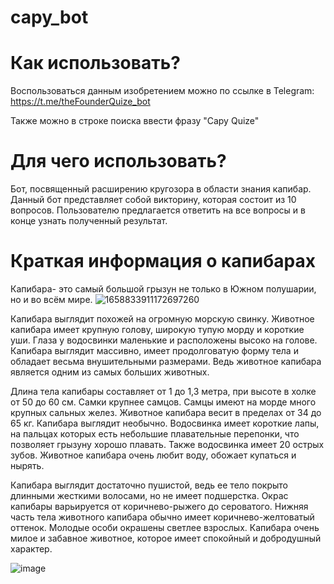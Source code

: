 # capy_bot

# Как использовать?
Воспользоваться данным изобретением можно по ссылке в Telegram: https://t.me/theFounderQuize_bot

Также можно в строке поиска ввести фразу "Capy Quize"
# Для чего использовать?
Бот, посвященный расширению кругозора в  области знания капибар. Данный бот представляет собой викторину, которая состоит из 10 вопросов. Пользователю предлагается ответить на все вопросы и в конце узнать полученный результат. 
# Краткая информация о капибарах
Капибара- это самый большой грызун не только в Южном полушарии, но и во всём мире.
![1658833911172697260](https://github.com/GulnazaS/capy_bot/assets/61411989/d6cdbc62-96bb-4c62-be7b-cf1a8dbba026)

Капибара выглядит похожей на огромную морскую свинку. Животное капибара имеет крупную голову, широкую тупую морду и короткие уши. Глаза у водосвинки маленькие и расположены высоко на голове. Капибара выглядит массивно, имеет продолговатую форму тела и обладает весьма внушительными размерами. Ведь животное капибара является одним из самых больших животных.

Длина тела капибары составляет от 1 до 1,3 метра, при высоте в холке от 50 до 60 см. Самки крупнее самцов. Самцы имеют на морде много крупных сальных желез. Животное капибара весит в пределах от 34 до 65 кг. Капибара выглядит необычно. Водосвинка имеет короткие лапы, на пальцах которых есть небольшие плавательные перепонки, что позволяет грызуну хорошо плавать. Также водосвинка имеет 20 острых зубов. Животное капибара очень любит воду, обожает купаться и нырять.

Капибара выглядит достаточно пушистой, ведь ее тело покрыто длинными жесткими волосами, но не имеет подшерстка. Окрас капибары варьируется от коричнево-рыжего до сероватого. Нижняя часть тела животного капибара обычно имеет коричнево-желтоватый оттенок. Молодые особи окрашены светлее взрослых. Капибара очень милое и забавное животное, которое имеет спокойный и добродушный характер.

![image](https://github.com/GulnazaS/capy_bot/assets/61411989/c73b33d7-5c5e-4a9d-9b08-1d4bbb0770fb)
